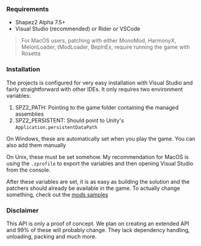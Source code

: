 ### Requirements

- Shapez2 Alpha 7.5+
- Visual Studio (recommended) or Rider or VSCode

> For MacOS users, patching with either MonoMod, HarmonyX, MelonLoader, tModLoader, BepInEx, require running the game with Rosetta

### Installation

The projects is configured for very easy installation with Visual Studio and fairly straightforward with other IDEs. It only requires two environment variables:

1. SPZ2_PATH: Pointing to the game folder containing the managed assemblies
2. SPZ2_PERSISTENT: Should point to Unity's `Application.persistentDataPath`

On Windows, these are automatically set when you play the game. You can also add them manually

On Unix, these must be set somehow. My recommendation for MacOS is using the `.zprofile` to export the variables and then opening Visual Studio from the console.

After these variables are set, it is as easy as building the solution and the patchers should already be available in the game. To actually change something, check out the [mods samples](https://github.com/tobspr-games/shapez2-mod-samples)

### Disclaimer

This API is only a proof of concept. We plan on creating an extended API and 99% of these will probably change. They lack dependency handling, unloading, packing and much more. 
